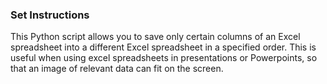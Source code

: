 ### Set Instructions ###
This Python script allows you to save only certain columns of an Excel spreadsheet into a different Excel spreadsheet in a specified order. This is useful when using excel spreadsheets in presentations or Powerpoints, so that an image of relevant data can fit on the screen.
